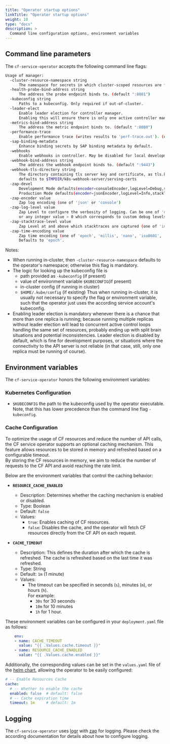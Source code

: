 ```yaml
---
title: "Operator startup options"
linkTitle: "Operator startup options"
weight: 10
type: "docs"
description: >
  Command line configuration options, environment variables
---
```


## Command line parameters

The `cf-service-operator` accepts the following command line flags:

```bash
Usage of manager:
  -cluster-resource-namespace string
      The namespace for secrets in which cluster-scoped resources are found.
  -health-probe-bind-address string
      The address the probe endpoint binds to. (default ":8081")
  -kubeconfig string
      Paths to a kubeconfig. Only required if out-of-cluster.
  -leader-elect
      Enable leader election for controller manager.
      Enabling this will ensure there is only one active controller manager.
  -metrics-bind-address string
      The address the metric endpoint binds to. (default ":8080")
  -performance-trace
      Enable performance trace (writes results to 'perf-trace.out'). (default: false)
  -sap-binding-metadata
      Enhance binding secrets by SAP binding metadata by default.
  -webhooks
      Enable webhooks in controller. May be disabled for local development. (default: true)
  -webhook-bind-address string
      The address the webhook endpoint binds to. (default ":9443")
  -webhook-tls-directory string
      The directory containing tls server key and certificate, as tls.key and tls.crt;
      defaults to $TMPDIR/k8s-webhook-server/serving-certs
  -zap-devel
      Development Mode defaults(encoder=consoleEncoder,logLevel=Debug,stackTraceLevel=Warn);
      Production Mode defaults(encoder=jsonEncoder,logLevel=Info,stackTraceLevel=Error) (default: true)
  -zap-encoder value
      Zap log encoding (one of 'json' or 'console')
  -zap-log-level value
      Zap Level to configure the verbosity of logging. Can be one of 'debug', 'info', 'error',
      or any integer value > 0 which corresponds to custom debug levels of increasing verbosity
  -zap-stacktrace-level value
      Zap Level at and above which stacktraces are captured (one of 'info', 'error', 'panic').
  -zap-time-encoding value
      Zap time encoding (one of 'epoch', 'millis', 'nano', 'iso8601', 'rfc3339' or 'rfc3339nano').
      Defaults to 'epoch'.
```

Notes:

- When running in-cluster, then `-cluster-resource-namespace` defaults to the operator's namespace;
  otherwise this flag is mandatory.
- The logic for looking up the kubeconfig file is
  - path provided as `-kubeconfig` (if present)
  - value of environment variable `$KUBECONFIG`(if present)
  - in-cluster config (if running in cluster)
  - `$HOME/.kube/config` (if existing)
  Thus when running in-cluster, it is usually not necessary to specify the flag or environment variable, such that the operator just
  uses the according service account's kubeconfig.
- Enabling leader election is mandatory whenever there is a chance that more than one replica is running; because running multiple replicas
  without leader election will lead to concurrent active control loops handling the same set of resources, probably ending up with split brain situations and
  potential inconsistencies. Leader election is disabled by default, which is fine for development purposes, or situations where the connectivity to
  the API server is not reliable (in that case, still, only one replica must be running of course).

## Environment variables

The `cf-service-operator` honors the following environment variables:

### Kubernetes Configuration

- `$KUBECONFIG` the path to the kubeconfig used by the operator executable. \
  Note, that this has lower precedence than the command line flag `-kubeconfig`.

### Cache Configuration

To optimize the usage of CF resources and reduce the number of API calls, the CF service operator
supports an optional caching mechanism. This feature allows resources to be stored in memory and
refreshed based on a configurable timeout. \
By storing the CF resources in memory, we aim to reduce the number of requests to the CF API and
avoid reaching the rate limit.

Below are the environment variables that control the caching behavior:

- **`RESOURCE_CACHE_ENABLED`**
  - Description: Determines whether the caching mechanism is enabled or disabled.
  - Type: Boolean
  - Default: `false`
  - Values:
    - `true`: Enables caching of CF resources.
    - `false`: Disables the cache, and the operator will fetch CF resources directly from the
      CF API on each request.

- **`CACHE_TIMEOUT`**
  - Description: This defines the duration after which the cache is refreshed.
    The cache is refreshed based on the last time it was refreshed.
  - Type: String
  - Default: `1m` (1 minute)
  - Values:
    - The timeout can be specified in seconds (`s`), minutes (`m`), or hours (`h`). \
      For example:
      - `30s` for 30 seconds
      - `10m` for 10 minutes
      - `1h` for 1 hour.

These environment variables can be configured in your `deployment.yaml` file as follows:

```yaml
    env:
    - name: CACHE_TIMEOUT
      value: "{{ .Values.cache.timeout }}"
    - name: RESOURCE_CACHE_ENABLED
      value: "{{ .Values.cache.enabled }}"
```

Additionally, the corresponding values can be set in the `values.yaml` file of the [helm chart](https://github.com/SAP/cf-service-operator-helm/blob/main/chart/values.yaml), allowing the operator to be easily configured:

```yaml
# -- Enable Resources Cache
cache:
  # -- Whether to enable the cache
  enabled: false  # default: false
  # -- Cache expiration time
  timeout: 1m     # default: 1m
```

## Logging

The `cf-service-operator` uses [logr](https://github.com/go-logr) with
[zap](https://github.com/uber-go/zap) for logging.
Please check the according documentation for details about how to configure logging.
